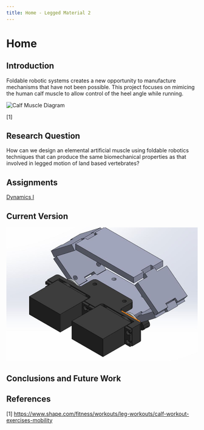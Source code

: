 ```yaml
---
title: Home - Legged Material 2
---
```


# Home

## Introduction

Foldable robotic systems creates a new opportunity to manufacture mechanisms that have not been possible. This project focuses on mimicing the human calf muscle to allow control  of the heel angle while running.


![Calf Muscle Diagram](https://mobilephysiotherapyclinic.in/wp-content/uploads/2019/12/calf-m.jpg)

[1]

## Research Question

How can we design an elemental artificial muscle using foldable robotics techniques that can produce the same biomechanical properties as that involved in legged motion of land based vertebrates? 

## Assignments
[Dynamics I](https://afechter715.github.io/afechter.github.io/Dynamics_I)


## Current Version

![Sarrus Assembly ISO](https://github.com/Afechter715/afechter.github.io/blob/9e1664ac76efa8483dd8deb2008eca1fd7aa9d8a/Sarrus%20Assembly%20ISO.JPG)

## Conclusions and Future Work




## References
[1] https://www.shape.com/fitness/workouts/leg-workouts/calf-workout-exercises-mobility

